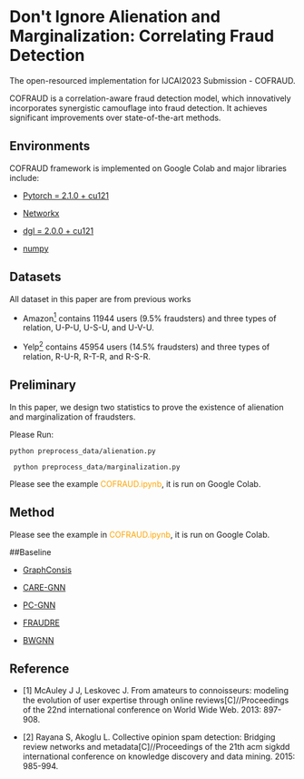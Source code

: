# Don't Ignore Alienation and Marginalization: Correlating Fraud Detection

The open-resourced implementation for IJCAI2023 Submission - COFRAUD.

COFRAUD is a correlation-aware fraud detection model, which innovatively incorporates synergistic camouflage into fraud detection. It achieves significant improvements over state-of-the-art methods.

## Environments

COFRAUD framework is implemented on Google Colab and major libraries include:

- [Pytorch = 2.1.0 + cu121](https://pytorch.org/)

- [Networkx](https://networkx.org/)

- [dgl = 2.0.0 + cu121](https://www.dgl.ai/)

- [numpy](https://github.com/numpy/numpy)


## Datasets

All dataset in this paper are from previous works

- Amazon[<sup>1</sup>](#refer-anchor-1) contains 11944 users (9.5% fraudsters) and three types of relation, U-P-U, U-S-U, and U-V-U.
  
- Yelp[<sup>2</sup>](#refer-anchor-2) contains 45954 users (14.5% fraudsters) and three types of relation, R-U-R, R-T-R, and R-S-R.


## Preliminary

In this paper, we design two statistics to prove the existence of alienation and marginalization of fraudsters.

Please Run:

``` python preprocess_data/alienation.py  ```

``` python preprocess_data/marginalization.py```  

Please see the example <font color="orange">COFRAUD.ipynb</font>, it is run on Google Colab.

## Method

Please see the example in <font color="orange">COFRAUD.ipynb</font>, it is run on Google Colab.


##Baseline

- [GraphConsis](https://github.com/safe-graph/DGFraud)

- [CARE-GNN](https://github.com/YingtongDou/CARE-GNN)

- [PC-GNN](https://github.com/PonderLY/PC-GNN)

- [FRAUDRE](https://github.com/FraudDetection/FRAUDRE)

- [BWGNN](https://github.com/squareRoot3/Rethinking-Anomaly-Detection)





## Reference

<div id="refer-anchor-1"></div>

- [1] McAuley J J, Leskovec J. From amateurs to connoisseurs: modeling the evolution of user expertise through online reviews[C]//Proceedings of the 22nd international conference on World Wide Web. 2013: 897-908.

<div id="refer-anchor-2"></div>

- [2] Rayana S, Akoglu L. Collective opinion spam detection: Bridging review networks and metadata[C]//Proceedings of the 21th acm sigkdd international conference on knowledge discovery and data mining. 2015: 985-994.
